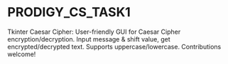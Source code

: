 # PRODIGY_CS_TASK1
Tkinter Caesar Cipher: User-friendly GUI for Caesar Cipher encryption/decryption. Input message &amp; shift value, get encrypted/decrypted text. Supports uppercase/lowercase. Contributions welcome!
